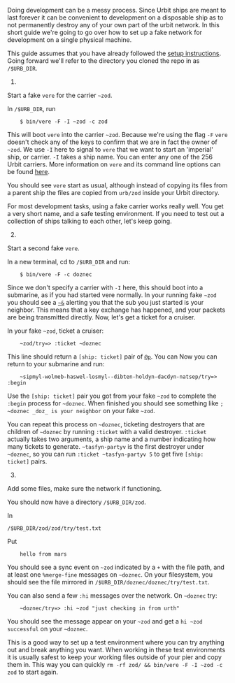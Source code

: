 Doing development can be a messy process. Since Urbit ships are meant to
last forever it can be convenient to development on a disposable ship as
to not permanently destroy any of your own part of the urbit network. In
this short guide we're going to go over how to set up a fake network for
development on a single physical machine.

This guide assumes that you have already followed the [setup
instructions](). Going forward we'll refer to the directory you cloned
the repo in as `/$URB_DIR`.

1.  

Start a fake `vere` for the carrier `~zod`.

In `/$URB_DIR`, run

        $ bin/vere -F -I ~zod -c zod

This will boot `vere` into the carrier `~zod`. Because we're using the
flag `-F` `vere` doesn't check any of the keys to confirm that we are in
fact the owner of `~zod`. We use `-I` here to signal to `vere` that we
want to start an 'imperial' ship, or carrier. `-I` takes a ship name.
You can enter any one of the 256 Urbit carriers. More information on
`vere` and its command line options can be found [here]().

You should see `vere` start as usual, although instead of copying its
files from a parent ship the files are copied from `urb/zod` inside your
Urbit directory.

For most development tasks, using a fake carrier works really well. You
get a very short name, and a safe testing environment. If you need to
test out a collection of ships talking to each other, let's keep going.

2.  

Start a second fake `vere`.

In a new terminal, cd to `/$URB_DIR` and run:

        $ bin/vere -F -c doznec

Since we don't specify a carrier with `-I` here, this should boot into a
submarine, as if you had started vere normally. In your running fake
`~zod` you should see a [`~&`]() alerting you that the sub you just
started is your neighbor. This means that a key exchange has happened,
and your packets are being transmitted directly. Now, let's get a ticket
for a cruiser.

In your fake `~zod`, ticket a cruiser:

        ~zod/try=> :ticket ~doznec

This line should return a `[ship: ticket]` pair of [`@p`](). You can Now
you can return to your submarine and run:

        ~sipmyl-wolmeb-haswel-losmyl--dibten-holdyn-dacdyn-natsep/try=> :begin

Use the `[ship: ticket]` pair you got from your fake `~zod` to complete
the `:begin` process for `~doznec`. When finished you should see
something like `; ~doznec _doz_ is your neighbor` on your fake `~zod`.

You can repeat this process on `~doznec`, ticketing destroyers that are
children of `~doznec` by running `:ticket` with a valid destroyer.
`:ticket` actually takes two arguments, a ship name and a number
indicating how many tickets to generate. `~tasfyn-partyv` is the first
destroyer under `~doznec`, so you can run `:ticket ~tasfyn-partyv 5` to
get five `[ship: ticket]` pairs.

3.  

Add some files, make sure the network if functioning.

You should now have a directory `/$URB_DIR/zod`.

In

    /$URB_DIR/zod/zod/try/test.txt

Put

        hello from mars

You should see a sync event on `~zod` indicated by a `+` with the file
path, and at least one `%merge-fine` messages on `~doznec`. On your
filesystem, you should see the file mirrored in
`/$URB_DIR/doznec/doznec/try/test.txt`.

You can also send a few `:hi` messages over the network. On `~doznec`
try:

        ~doznec/try=> :hi ~zod "just checking in from urth"

You should see the message appear on your `~zod` and get a
`hi ~zod successful` on your `~doznec`.

This is a good way to set up a test environment where you can try
anything out and break anything you want. When working in these test
environments it is usually safest to keep your working files outside of
your pier and copy them in. This way you can quickly
`rm -rf zod/ && bin/vere -F -I ~zod -c zod` to start again.
